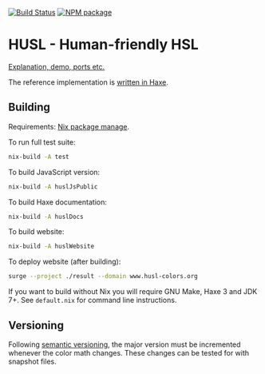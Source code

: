 [![Build Status](https://travis-ci.org/husl-colors/husl.svg?branch=master)](https://travis-ci.org/husl-colors/husl)
[![NPM package](https://img.shields.io/npm/v/husl.svg)](https://www.npmjs.com/package/husl)

# HUSL - Human-friendly HSL

[Explanation, demo, ports etc.](http://www.husl-colors.org)

The reference implementation is [written in Haxe](https://github.com/husl-colors/husl/tree/master/haxe).

## Building

Requirements: [Nix package manage](http://nixos.org/nix/).

To run full test suite:

```sh
nix-build -A test
```

To build JavaScript version:

```sh
nix-build -A huslJsPublic
```

To build Haxe documentation:

```sh
nix-build -A huslDocs
```

To build website:

```sh
nix-build -A huslWebsite
```

To deploy website (after building):

```sh
surge --project ./result --domain www.husl-colors.org
```

If you want to build without Nix you will require GNU Make, Haxe 3 and JDK 7+.
See `default.nix` for command line instructions.

## Versioning

Following [semantic versioning](http://semver.org/), the major version must be incremented 
whenever the color math changes. These changes can be tested for with snapshot files.
